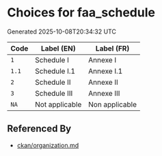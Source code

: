 # Choices for faa_schedule

Generated 2025-10-08T20:34:32 UTC

| Code | Label (EN) | Label (FR) |
|------|------------|------------|
| `1` | Schedule I | Annexe I |
| `1.1` | Schedule I.1 | Annexe I.1 |
| `2` | Schedule II | Annexe II |
| `3` | Schedule III | Annexe III |
| `NA` | Not applicable | Non applicable |


## Referenced By

- [ckan/organization.md](../ckan/organization.md)
